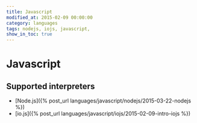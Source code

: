 ```yaml
---
title: Javascript
modified_at: 2015-02-09 00:00:00
category: languages
tags: nodejs, iojs, javascript,
show_in_toc: true
---
```


# Javascript

## Supported interpreters

* [Node.js]({% post_url languages/javascript/nodejs/2015-03-22-nodejs %})
* [io.js]({% post_url languages/javascript/iojs/2015-02-09-intro-iojs %})

